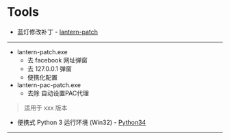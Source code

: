 # Tools

 - 蓝灯修改补丁 - [lantern-patch][1]
----------
 - lantern-patch.exe
    * 去 facebook 网址弹窗
    * 去 127.0.0.1 弹窗  
    * 便携化配置
 - lantern-pac-patch.exe
    * 去除 自动设置PAC代理

> 适用于 xxx 版本

 - 便携式 Python 3 运行环境 (Win32) - [Python34][2]
----------

  [1]: https://github.com/Kisesy/Tools/releases/tag/lantern-patch
  [2]: https://github.com/Kisesy/Tools/releases/tag/Python3
